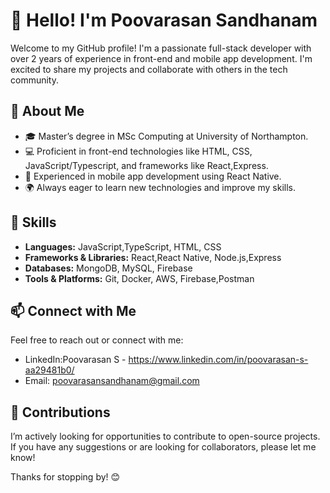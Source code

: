 # 👋 Hello! I'm Poovarasan Sandhanam

Welcome to my GitHub profile! I'm a passionate full-stack developer with over 2 years of experience in front-end and mobile app development. I'm excited to share my projects and collaborate with others in the tech community.

## 🌱 About Me

- 🎓 Master’s degree in MSc Computing at University of Northampton.
- 💻 Proficient in front-end technologies like HTML, CSS, JavaScript/Typescript, and frameworks like React,Express.
- 📱 Experienced in mobile app development using React Native.
- 🌍 Always eager to learn new technologies and improve my skills.

## 🔧 Skills

- **Languages:** JavaScript,TypeScript, HTML, CSS
- **Frameworks & Libraries:** React,React Native, Node.js,Express
- **Databases:** MongoDB, MySQL, Firebase
- **Tools & Platforms:** Git, Docker, AWS, Firebase,Postman


## 📫 Connect with Me

Feel free to reach out or connect with me:

- LinkedIn:Poovarasan S - https://www.linkedin.com/in/poovarasan-s-aa29481b0/
- Email: poovarasansandhanam@gmail.com

## 🌟 Contributions

I’m actively looking for opportunities to contribute to open-source projects. If you have any suggestions or are looking for collaborators, please let me know!

Thanks for stopping by! 😊
